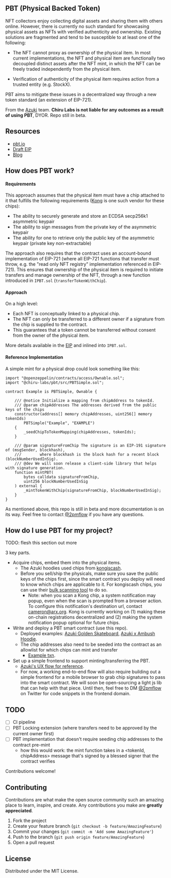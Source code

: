 ## PBT (Physical Backed Token)

NFT collectors enjoy collecting digital assets and sharing them with others online. However, there is currently no such standard for showcasing physical assets as NFTs with verified authenticity and ownership. Existing solutions are fragmented and tend to be susceptible to at least one of the following:

-   The NFT cannot proxy as ownership of the physical item. In most current implementations, the NFT and physical item are functionally two decoupled distinct assets after the NFT mint, in which the NFT can be freely traded independently from the physical item.

-   Verification of authenticity of the physical item requires action from a trusted entity (e.g. StockX).

PBT aims to mitigate these issues in a decentralized way through a new token standard (an extension of EIP-721).

From the [Azuki](https://twitter.com/AzukiOfficial) team.
**Chiru Labs is not liable for any outcomes as a result of using PBT**, DYOR. Repo still in beta.

## Resources

-   [pbt.io](https://www.pbt.io/)
-   [Draft EIP](https://eips.ethereum.org/EIPS/eip-5791)
-   [Blog](https://www.azuki.com/updates/pbt)

## How does PBT work?

#### Requirements

This approach assumes that the physical item must have a chip attached to it that fulfills the following requirements ([Kong](https://arx.org/) is one such vendor for these chips):

-   The ability to securely generate and store an ECDSA secp256k1 asymmetric keypair
-   The ability to sign messages from the private key of the asymmetric keypair
-   The ability for one to retrieve only the public key of the asymmetric keypair (private key non-extractable)

The approach also requires that the contract uses an account-bound implementation of EIP-721 (where all EIP-721 functions that transfer must throw, e.g. the "read only NFT registry" implementation referenced in EIP-721). This ensures that ownership of the physical item is required to initiate transfers and manage ownership of the NFT, through a new function introduced in `IPBT.sol` (`transferTokenWithChip`).

#### Approach

On a high level:

-   Each NFT is conceptually linked to a physical chip.
-   The NFT can only be transferred to a different owner if a signature from the chip is supplied to the contract.
-   This guarantees that a token cannot be transferred without consent from the owner of the physical item.

More details available in the [EIP](https://github.com/ethereum/EIPs/pull/5791) and inlined into `IPBT.sol`.

#### Reference Implementation

A simple mint for a physical drop could look something like this:

```solidity
import "@openzeppelin/contracts/access/Ownable.sol";
import "@chiru-labs/pbt/src/PBTSimple.sol";

contract Example is PBTSimple, Ownable {

    /// @notice Initialize a mapping from chipAddress to tokenId.
    /// @param chipAddresses The addresses derived from the public keys of the chips
    constructor(address[] memory chipAddresses, uint256[] memory tokenIds)
        PBTSimple("Example", "EXAMPLE")
    {
        _seedChipToTokenMapping(chipAddresses, tokenIds);
    }

    /// @param signatureFromChip The signature is an EIP-191 signature of (msgSender, blockhash),
    ///        where blockhash is the block hash for a recent block (blockNumberUsedInSig).
    /// @dev We will soon release a client-side library that helps with signature generation.
    function mintPBT(
        bytes calldata signatureFromChip,
        uint256 blockNumberUsedInSig
    ) external {
        _mintTokenWithChip(signatureFromChip, blockNumberUsedInSig);
    }
}
```

As mentioned above, this repo is still in beta and more documentation is on its way. Feel free to contact [@2pmflow](https://twitter.com/2pmflow) if you have any questions.

## How do I use PBT for my project?

TODO: flesh this section out more

3 key parts.
- Acquire chips, embed them into the physical items.
  - The Azuki hoodies used chips from [kongiscash](https://twitter.com/kongiscash).
  - Before you sell/ship the physicals, make sure you save the public keys of the chips first, since the smart contract you deploy will need to know which chips are applicable to it. For kongiscash chips, you can use their [bulk scanning tool](https://bulk.vrfy.ch/) to do so.
    - Note: when you scan a Kong chip, a system notification may popup, even when the scan is prompted from a browser action. To configure this notification's destination url, contact [cameron@arx.org](cameron@arx.org). Kong is currently working on (1) making these on-chain registrations decentralized and (2) making the system notification popup optional for future chips.
- Write and deploy a PBT smart contract (use this repo).
  - Deployed examples: [Azuki Golden Skateboard](https://etherscan.io/address/0x6853449a65b264478a4cd90903a65f0508441ac0#code), [Azuki x Ambush Hoodie](https://etherscan.io/address/0xc20ae005e1340dab2449304158f999bfdd1aac1c#code).
  - The chip addresses also need to be seeded into the contract as an allowlist for which chips can mint and transfer
    - [Example txn](https://etherscan.io/tx/0x10bdd555a7addc650b1355d7606fd4d7b48bf990802f1235d874b598fa5cc0c5).
- Set up a simple frontend to support minting/transferring the PBT.
  - [Azuki's UX flow for reference](https://twitter.com/0xElectrico/status/1599933852537225217).
  - For now, a working end-to-end flow will also require building out a simple frontend for a mobile browser to grab chip signatures to pass into the smart contract. We will soon be open-sourcing a light js lib that can help with that piece. Until then, feel free to DM [@2pmflow](https://twitter.com/2pmflow) on Twitter for code snippets in the frontend domain.

## TODO
- [ ] CI pipeline
- [ ] PBT Locking extension (where transfers need to be approved by the current owner first)
- [ ] PBT implementation that doesn't require seeding chip addresses to the contract pre-mint
  - how this would work: the mint function takes in a <tokenId, chipAddress> message that's signed by a blessed signer that the contract verifies

Contributions welcome!

## Contributing

Contributions are what make the open source community such an amazing place to learn, inspire, and create. Any contributions you make are **greatly appreciated**.

1. Fork the project
2. Create your feature branch (`git checkout -b feature/AmazingFeature`)
3. Commit your changes (`git commit -m 'Add some AmazingFeature'`)
4. Push to the branch (`git push origin feature/AmazingFeature`)
5. Open a pull request

<!-- LICENSE -->

## License

Distributed under the MIT License.
